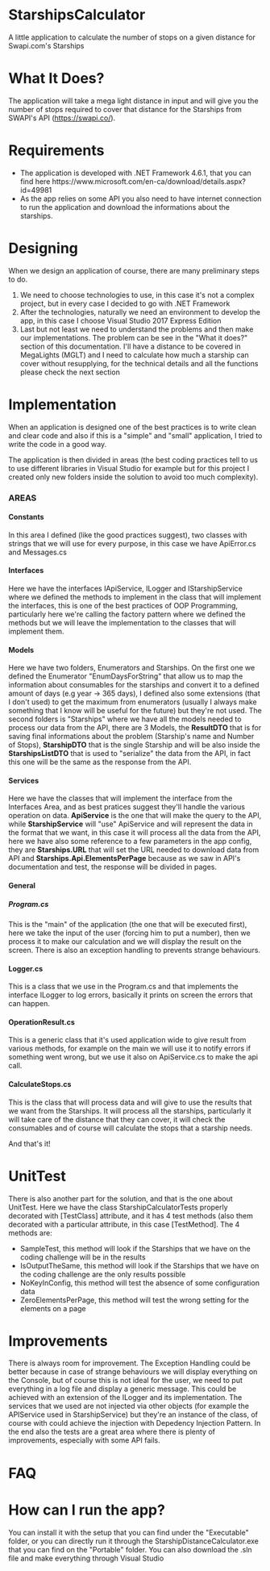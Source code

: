 # StarshipsCalculator
A little application to calculate the number of stops on a given distance for Swapi.com's Starships

# What It Does?
The application will take a mega light distance in input and will give you the number of stops required to cover that distance for the Starships from SWAPI's API (https://swapi.co/).

# Requirements
<ul>
  <li>The application is developed with .NET Framework 4.6.1, that you  can find here https://www.microsoft.com/en-ca/download/details.aspx?id=49981</li>
  <li> As the app relies on some API you also need to have internet connection to run the application and download the informations about the starships. </li>
  </ul>

# Designing
When we design an application of course, there are many preliminary steps to do.
<ol type="1">
  <li>We need to choose technologies to use, in this case it's not a complex project, but in every case I decided to go with .NET Framework</li>
  <li> After the technologies, naturally we need an environment to develop the app, in this case I choose Visual Studio 2017 Express Edition</li>
  <li>Last but not least we need to understand the problems and then make our implementations. The problem can be see in the "What it does?" section of this documentation.
  I'll have a distance to be covered in MegaLights (MGLT) and I need to calculate how much a starship can cover without resupplying, for the technical details and all the functions please check the next section</li>
</ol>

# Implementation
When an application is designed one of the best practices is to write clean and clear code and also if this is a "simple" and "small" application, I tried to write the code in a good way.

The application is then divided in areas (the best coding practices tell to us to use different libraries in Visual Studio for example but for this project I created only new folders inside the solution to avoid too much complexity).

<h3>AREAS</h3>

<h4>Constants</h4>
In this area I defined (like the good practices suggest), two classes with strings that we will use for every purpose, in this case we have ApiError.cs and Messages.cs
<h4>Interfaces</h4>
Here we have the interfaces IApiService, ILogger and IStarshipService where we defined the methods to implement in the class that will implement the interfaces, this is one of the best practices of OOP Programming, particularly here we're calling the factory pattern where we defined the methods but we will leave the implementation to the classes that will implement them.

<h4>Models</h4>
Here we have two folders, Enumerators and Starships.
On the first one we defined the Enumerator "EnumDaysForString" that allow us to map the information about consumables for the starships and convert it to a defined amount of days (e.g year -> 365 days), I defined also some extensions (that I don't used) to get the maximum from enumerators (usually I always make something that I know will be useful for the future) but they're not used.
The second folders is "Starships" where we have all the models needed to process our data from the API, there are 3 Models, the <b>ResultDTO</b> that is for saving final informations about the problem (Starship's name and Number of Stops), <b>StarshipDTO</b> that is the single Starship and will be also inside the <b>StarshipsListDTO</b> that is used to "serialize" the data from the API, in fact this one will be the same as the response from the API.

<h4>Services</h4>
Here we have the classes that will implement the interface from the Interfaces Area, and as best pratices suggest they'll handle the various operation on data.
<b>ApiService</b> is the one that will make the query to the API, while <b>StarshipService</b> will "use" ApiService and will represent the data in the format that we want, in this case it will process all the data from the API, here we have also some reference to a few parameters in the app config, they are <b>Starships.URL</b> that will set the URL needed to download data from API and <b>Starships.Api.ElementsPerPage</b> because as we saw in API's documentation and test, the response will be divided in pages.
<h4>General</h4>
<h5><b>Program.cs</b></h5>
This is the "main" of the application (the one that will be executed first), here we take the input of the user (forcing him to put a number), then we process it to make our calculation and we will display the result on the screen. There is also an exception handling to prevents strange behaviours.

<h4><b>Logger.cs</b></h4>
This is a class that we use in the Program.cs and that implements the interface ILogger to log errors, basically it prints on screen the errors that can happen.

<h4><b>OperationResult.cs</b></h4>
This is a generic class that it's used application wide to give result from various methods, for example on the main we will use it to notify errors if something went wrong, but we use it also on ApiService.cs to make the api call.

<h4><b>CalculateStops.cs</b></h4>
This is the class that will process data and will give to use the results that we want from the Starships.
It will process all the starships, particularly it will take care of the distance that they can cover, it will check the consumables and of course will calculate the stops that a starship needs.

And that's it!

# UnitTest
There is also another part for the solution, and that is the one about UnitTest. Here we have the class StarshipCalculatorTests properly decorated with [TestClass] attribute, and it has 4 test methods (also them decorated with a particular attribute, in this case [TestMethod].
The 4 methods are:
<ul>
  <li>SampleTest, this method will look if the Starships that we have on the coding challenge will be in the results</li>
  <li>IsOutputTheSame, this method will look if the Starships that we have on the coding challenge are the only results possible</li>
  <li>NoKeyInConfig, this method will test the absence of some configuration data</li>
  <li>ZeroElementsPerPage, this method will test the wrong setting for the elements on a page </li>
 </ul>

# Improvements
There is always room for improvement.
The Exception Handling could be better because in case of strange behaviours we will display everything on the Console, but of course this is not ideal for the user, we need to put everything in a log file and display a generic message. This could be achieved with an extension of the ILogger and its implementation.
The services that we used are not injected via other objects (for example the APIService used in StarshipService) but they're an instance of the class, of course with could achieve the injection with Depedency Injection Pattern.
In the end also the tests are a great area where there is plenty of improvements, especially with some API fails.

# FAQ
# How can I run the app?
You can install it with the setup that you can find under the "Executable" folder, or you can directly run it through the StarshipDistanceCalculator.exe that you can find on the "Portable" folder.
You can also download the .sln file and make everything through Visual Studio
